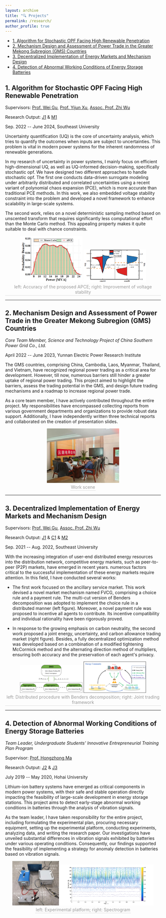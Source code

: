 ```yaml
---
layout: archive
title: "🔍 Projects"
permalink: /research/
author_profile: true
---
```

- [1. Algorithm for Stochastic OPF Facing High Renewable Penetration](#1-algorithm-for-stochastic-opf-facing-high-renewable-penetration)
- [2. Mechanism Design and Assessment of Power Trade in the Greater Mekong Subregion (GMS) Countries](#2-mechanism-design-and-assessment-of-power-trade-in-the-greater-mekong-subregion-gms-countries)
- [3. Decentralized Implementation of Energy Markets and Mechanism Design](#3-decentralized-implementation-of-energy-markets-and-mechanism-design)
- [4. Detection of Abnormal Working Conditions of Energy Storage Batteries](#4-detection-of-abnormal-working-conditions-of-energy-storage-batteries)

## 1. Algorithm for Stochastic OPF Facing High Renewable Penetration

Supervisors: [Prof. Wei Gu](https://ee.seu.edu.cn/2021/0331/c25364a366894/page.htm), [Prof. Yijun Xu](https://sites.google.com/view/yijunxu/home), [Assoc. Prof. Zhi Wu](http://www.wuzhiseu.com/)

Research Output: [J1](https://yxwu1999.github.io/publications#J1) & [M1](https://yxwu1999.github.io/publications#M1)

Sep. 2022 -- June 2024, Southeast University

Uncertainty quantification (UQ) is the core of uncertainty analysis, which tries to quantify the outcomes when inputs are subject to uncertainties. This problem is vital in modern power systems for the inherent randomness of renewable generations.

In my research of uncertainty in power systems, I mainly focus on efficient high-dimensional UQ, as well as UQ-informed decision-making, specifically stochastic opf. We have designed two different approaches to handle stochastic opf. The first one conducts data-driven surrogate modeling under arbitrarily distributed and correlated uncertainties using a recent variant of polynomial chaos expansion (PCE), which is more accurate than traditional PCE methods. In this work, we also embedded voltage stability constraint into the problem and developed a novel framework to enhance scalability in large-scale systems.

The second work, relies on a novel deterministic sampling method based on unscented transform that requires significantly less computational effort than the Monte Carlo method. This appealing property makes it quite suitable to deal with chance constraints.

<center>
<img src="../images/APCE.png" 
width = "40%">
<img src="../images/vsi.png" 
width = "40%">
<br>
    <div style = "
        color: orange;
        border-bottom: 1px solid #d9d9d9;
        display: inline-block;
        color: #999;
        padding: 2px;">
        left: Accuracy of the proposed APCE; right: Improvement of voltage stability
    </div>
    <p> </p>
</center>

---

## 2. Mechanism Design and Assessment of Power Trade in the Greater Mekong Subregion (GMS) Countries

*Core Team Member, Science and Technology Project of China Southern Power Grid Co., Ltd.*

April 2022 -- June 2023, Yunnan Electric Power Research Institute

The GMS countries, comprising China, Cambodia, Laos, Myanmar, Thailand, and Vietnam, have recognized regional power trading as a critical area for development. However, till now, numerous barriers still hinder a greater uptake of regional power trading. This project aimed to highlight the barriers, assess the trading potential in the GMS, and design future trading mechanisms and a roadmap to increase regional power trade. 

As a core team member, I have actively contributed throughout the entire project. My responsibilities have encompassed collecting reports from various government departments and organizations to provide robust data support. Additionally, I have independently written three technical reports and collaborated on the creation of presentation slides.

<center>
<img src="../images/work_scene.png" 
width = "46.5%">
<br>
    <div style = "
        color: orange;
        border-bottom: 1px solid #d9d9d9;
        display: inline-block;
        color: #999;
        padding: 2px;">
        Work scene
    </div>
    <p> </p>
</center>

---

## 3. Decentralized Implementation of Energy Markets and Mechanism Design

Supervisors: [Prof. Wei Gu](https://ee.seu.edu.cn/2021/0331/c25364a366894/page.htm), [Assoc. Prof. Zhi Wu](http://www.wuzhiseu.com/)

Research Output: [J1](https://yxwu1999.github.io/publications#J1) & [C1](https://yxwu1999.github.io/publications#C1) & [M2](https://yxwu1999.github.io/publications#M2)

Sep. 2021 -- Aug. 2022, Southeast University

With the increasing integration of user-end distributed energy resources into the distribution network, competitive energy markets, such as peer-to-peer (P2P) markets, have emerged in recent years. numerous factors critical to the successful implementation of these energy markets require attention. In this field, I have conducted several works: 

- The first work focused on the ancillary service market. This work devised a novel market mechanism named FVCG, comprising a choice rule and a payment rule. The multi-cut version of Benders decomposition was adopted to implement the choice rule in a distributed manner (left figure). Moreover, a novel payment rule was proposed to incentive all agents to contribute. Its incentive compatibility and individual rationality have been rigorously proved. 

- In response to the growing emphasis on carbon neutrality, the second work proposed a joint energy, uncertainty, and carbon allowance trading market (right figure). Besides, a fully decentralized optimization method was developed based on a combination of a modified tightening McCormick method and the alternating direction method of multipliers, ensuring both accuracy and the preservation of each agent's privacy.  


<center>
<img src="../images/benders.png" 
width = "40%">
<img src="../images/joint_framework.png" 
width = "40%">
<br>
    <div style = "
        color: orange;
        border-bottom: 1px solid #d9d9d9;
        display: inline-block;
        color: #999;
        padding: 2px;">
        left: Distributed procedure with Benders decomposition; right: Joint trading framework
    </div>
    <p> </p>
</center>

---

## 4. Detection of Abnormal Working Conditions of Energy Storage Batteries

*Team Leader, Undergraduate Students' Innovative Entrepreneurial Training Plan Program*

Supervisor: [Prof. Hongzhong Ma](http://jszy.hhu.edu.cn/mhz/)

Research Output: [J2](https://yxwu1999.github.io/publications#J2) & [J3](https://yxwu1999.github.io/publications#J3)

July 2019 -- May 2020, Hohai University

Lithium-ion battery systems have emerged as critical components in modern power systems, with their safe and stable operation directly impacting the feasibility of large-scale development in energy storage stations. This project aims to detect early-stage abnormal working conditions in batteries through the analysis of vibration signals.

As the team leader, I have taken responsibility for the entire project, including formulating the experimental plan, procuring necessary equipment, setting up the experimental platform, conducting experiments, analyzing data, and writing the research paper. Our investigations have unveiled substantial differences in vibration signals exhibited by batteries under various operating conditions. Consequently, our findings supported the feasibility of implementing a strategy for anomaly detection in batteries based on vibration signals.

<center>
<img src="../images/platform.png" 
width = "30%">
<img src="../images/spectrogram.png" 
width = "60%">
<br>
    <div style = "
        color: orange;
        border-bottom: 1px solid #d9d9d9;
        display: inline-block;
        color: #999;
        padding: 2px;">
        left: Experimental platform; right: Spectrogram 
    </div>
    <p> </p>
</center>
